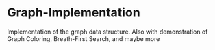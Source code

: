 # Graph-Implementation
Implementation of the graph data structure. Also with demonstration of Graph Coloring, Breath-First Search, and maybe more
